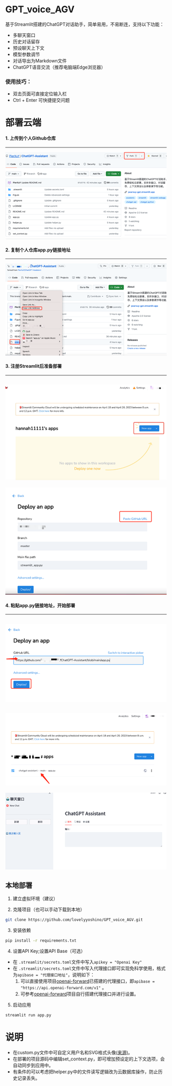 # GPT_voice_AGV

基于Streamlit搭建的ChatGPT对话助手，简单易用，不易断连，支持以下功能：
- 多聊天窗口
- 历史对话留存
- 预设聊天上下文 
- 模型参数调节
- 对话导出为Markdown文件
- ChatGPT语音交流（推荐电脑端Edge浏览器）

### 使用技巧：
- 双击页面可直接定位输入栏
- Ctrl + Enter 可快捷提交问题

# 部署云端

#### 1. 上传到个人Github仓库

---

![step1.png](pic/step1.png)

#### 2. 复制个人仓库app.py链接地址

---

![step2.png](pic/step2.png)

#### 3. 注册Streamlit后准备部署

---

![step3.png](pic/step3.png)
---

![step4.png](pic/step4.png)

#### 4. 粘贴app.py链接地址，开始部署

---

![step5.png](pic/step5.png)
---

![step6.png](pic/step6.png)
---

![step7.png](pic/step7.png)



## 本地部署

1. 建立虚拟环境（建议）

2. 克隆项目（也可以手动下载到本地）
```bash
git clone https://github.com/lovelyyoshino/GPT_voice_AGV.git
```

3. 安装依赖
```bash
pip install -r requirements.txt
```

4. 设置API Key;设置API Base（可选）

- 在 `.streamlit/secrets.toml`文件中写入`apikey = "Openai Key"`
- 在 `.streamlit/secrets.toml`文件中写入代理接口即可实现免科学使用，格式为`apibase = "代理接口地址"`，说明如下：   
  1. 可以直接使用项目[openai-forward](https://github.com/beidongjiedeguang/openai-forward)已搭建的代理接口，即`apibase = "https://api.openai-forward.com/v1"` 。
  2. 可参考[openai-forward](https://github.com/beidongjiedeguang/openai-forward)项目自行搭建代理接口并进行设置。

5. 启动应用
```bash
streamlit run app.py
```

# 说明

- 在custom.py文件中可自定义用户名和SVG格式头像[(来源)](https://www.dicebear.com/playground?style=identicon)。
- 在部署的项目源码中编辑set_context.py，即可增加预设定的上下文选项，会自动同步到应用中。
- 有条件的可以考虑把helper.py中的文件读写逻辑改为云数据库操作，防止历史记录丢失。
